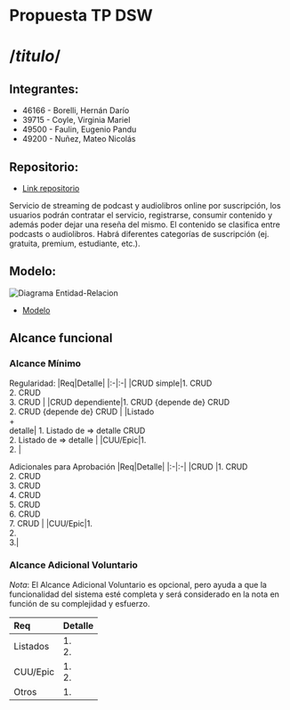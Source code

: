 # Propuesta TP DSW

# /*titulo*/

## **Integrantes:**  

- 46166 - Borelli, Hernán Darío
- 39715 - Coyle, Virginia Mariel
- 49500 - Faulin, Eugenio Pandu
- 49200 - Nuñez, Mateo Nicolás

## **Repositorio:**
- [Link repositorio](https://github.com/hdborelli/TP_DSW_CBFN)

Servicio de streaming de podcast y audiolibros online por suscripción, los usuarios podrán contratar el servicio, registrarse, consumir contenido y además poder dejar una reseña del mismo. El contenido se clasifica entre podcasts o audiolibros. Habrá diferentes categorías de suscripción (ej. gratuita, premium, estudiante, etc.). 

## **Modelo:**
![Diagrama Entidad-Relacion](https://github.com/hdborelli/TP_DSW_CBFN/blob/main/Assets/DER.jpg)

- [Modelo](https://drive.google.com/file/d/11ACZJqwl76ydJ1UTIr_Lcnx58QASBCiV/view?usp=drive_link)

## Alcance funcional

### Alcance Mínimo



Regularidad:
|Req|Detalle|
|:-|:-|
|CRUD simple|1. CRUD <br>2. CRUD <br>3. CRUD |
|CRUD dependiente|1. CRUD  {depende de} CRUD <br>2. CRUD  {depende de} CRUD |
|Listado<br>+<br>detalle| 1. Listado de  => detalle CRUD <br> 2. Listado de  => detalle |
|CUU/Epic|1.<br>2. |


Adicionales para Aprobación
|Req|Detalle|
|:-|:-|
|CRUD |1. CRUD <br>2. CRUD <br>3. CRUD <br>4. CRUD <br>5. CRUD <br>6. CRUD<br>7. CRUD |
|CUU/Epic|1. <br>2. <br>3.|


### Alcance Adicional Voluntario

*Nota*: El Alcance Adicional Voluntario es opcional, pero ayuda a que la funcionalidad del sistema esté completa y será considerado en la nota en función de su complejidad y esfuerzo.

|Req|Detalle|
|:-|:-|
|Listados |1. <br>2. |
|CUU/Epic|1. <br>2. |
|Otros|1. |

